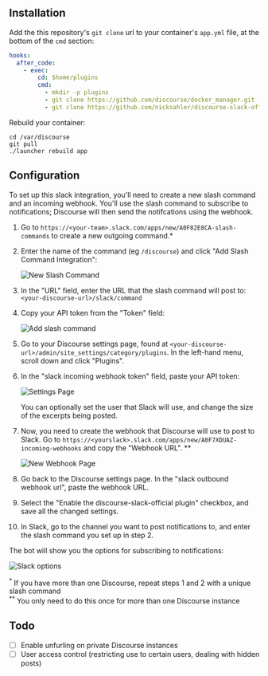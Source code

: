 ## Installation

Add the this repository's `git clone` url to your container's `app.yml` file, at the bottom of the `cmd` section:

```yml
hooks:
  after_code:
    - exec:
        cd: $home/plugins
        cmd:
          - mkdir -p plugins
          - git clone https://github.com/discourse/docker_manager.git
          - git clone https://github.com/nicksahler/discourse-slack-official.git
```

Rebuild your container:

```
cd /var/discourse
git pull
./launcher rebuild app
```

## Configuration

To set up this slack integration, you'll need to create a new slash command and an incoming webhook. You'll use the slash command to subscribe to notifications; Discourse will then send the notifcations using the webhook.

1. Go to `https://<your-team>.slack.com/apps/new/A0F82E8CA-slash-commands` to create a new outgoing command.\*

2. Enter the name of the command (eg `/discourse`) and click "Add Slash Command Integration":

    ![New Slash Command](https://cloud.githubusercontent.com/assets/1386403/16739197/f925f9f6-4766-11e6-92a7-8ea7897e7150.png)  

3. In the "URL" field, enter the URL that the slash command will post to: `<your-discourse-url>/slack/command`

4. Copy your API token from the "Token" field:

    ![Add slash command](https://cloud.githubusercontent.com/assets/1386403/16739199/f92d42ec-4766-11e6-9ea5-131d5625db2e.png)

5. Go to your Discourse settings page, found at `<your-discourse-url>/admin/site_settings/category/plugins`. In the left-hand menu, scroll down and click "Plugins". 

6. In the "slack incoming webhook token" field, paste your API token:

    ![Settings Page](https://cloud.githubusercontent.com/assets/1386403/16739198/f92c6b60-4766-11e6-99b2-877a370f67b5.png)  
    
    You can optionally set the user that Slack will use, and change the size of the excerpts being posted.

6. Now, you need to create the webhook that Discourse will use to post to Slack. Go to `https://<yourslack>.slack.com/apps/new/A0F7XDUAZ-incoming-webhooks` and copy the "Webhook URL". \*\*  

    ![New Webhook Page](https://cloud.githubusercontent.com/assets/1386403/16739200/f92dbee8-4766-11e6-9e4a-03289337a91b.png)

7. Go back to the Discourse settings page. In the "slack outbound webhook url", paste the webhook URL.

8. Select the "Enable the discourse-slack-official plugin" checkbox, and save all the changed settings.

9. In Slack, go to the channel you want to post notifications to, and enter the slash command you set up in step 2. 

  The bot will show you the options for subscribing to notifications:
  
  ![Slack options]()

<sup>\*</sup> If you have more than one Discourse, repeat steps 1 and 2 with a unique slash command  
<sup>\*\*</sup> You only need to do this once for more than one Discourse instance  

## Todo

- [ ] Enable unfurling on private Discourse instances
- [ ] User access control (restricting use to certain users, dealing with hidden posts)
